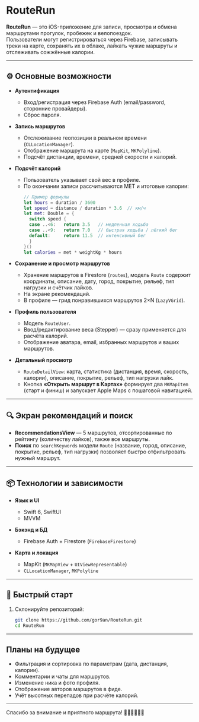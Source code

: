 # RouteRun

**RouteRun** — это iOS-приложение для записи, просмотра и обмена маршрутами прогулок, пробежек и велопоездок.  
Пользователи могут регистрироваться через Firebase, записывать треки на карте, сохранять их в облаке, лайкать чужие маршруты и отслеживать сожжённые калории.

---

## ⚙️ Основные возможности

- **Аутентификация**  
  - Вход/регистрация через Firebase Auth (email/password, сторонние провайдеры).
  - Сброс пароля.

- **Запись маршрутов**  
  - Отслеживание геопозиции в реальном времени (`CLLocationManager`).  
  - Отображение маршрута на карте (`MapKit`, `MKPolyline`).  
  - Подсчёт дистанции, времени, средней скорости и калорий.

- **Подсчёт калорий**  
  - Пользователь указывает свой вес в профиле.  
  - По окончании записи рассчитываются MET и итоговые калории:  
    ```swift
    // Пример формулы
    let hours = duration / 3600
    let speed = distance / duration * 3.6  // км/ч
    let met: Double = {
      switch speed {
      case ..<6:   return 3.5   // медленная ходьба
      case ..<9:   return 7.0   // быстрая ходьба / лёгкий бег
      default:     return 11.5  // интенсивный бег
      }
    }()
    let calories = met * weightKg * hours
    ```

- **Сохранение и просмотр маршрутов**  
  - Хранение маршрутов в Firestore (`routes`), модель `Route` содержит координаты, описание, дату, город, покрытие, рельеф, тип нагрузки и счётчик лайков.
  - На экране рекомендаций.
  - В профиле — грид понравившихся маршрутов 2×N (`LazyVGrid`).

- **Профиль пользователя**  
  - Модель `RouteUser`.  
  - Ввод/редактирование веса (Stepper) — сразу применяется для расчёта калорий.  
  - Отображение аватара, email, избранных маршрутов и ваших маршрутов.

- **Детальный просмотр**  
  - `RouteDetailView`: карта, статистика (дистанция, время, скорость, калории), описание, покрытие, рельеф, тип нагрузки лайк.  
  - Кнопка **«Открыть маршрут в Картах»** формирует два `MKMapItem` (старт и финиш) и запускает Apple Maps с пошаговой навигацией.

---

## 🔍 Экран рекомендаций и поиск

- **RecommendationsView** — 5 маршрутов, отсортированные по рейтингу (количеству лайков), также все маршруты.  
- **Поиск** по `searchKeywords` модели `Route` (название, город, описание, покрытие, рельеф, тип нагрузки) позволяет быстро отфильтровать нужный маршрут.

---

## 📦 Технологии и зависимости

- **Язык и UI**  
  - Swift 6, SwiftUI  
  - MVVM

- **Бэкэнд и БД**  
  - Firebase Auth + Firestore (`FirebaseFirestore`)  

- **Карта и локация**  
  - MapKit (`MKMapView` + `UIViewRepresentable`)  
  - `CLLocationManager`, `MKPolyline`

---

## 🚀 Быстрый старт

1. Склонируйте репозиторий:
   ```bash
   git clone https://github.com/gor9an/RouteRun.git
   cd RouteRun

---

## Планы на будущее
- Фильтрация и сортировка по параметрам (дата, дистанция, калории).
- Комментарии и чаты для маршрутов.
- Изменение ника и фото профиля.
- Отображение авторов маршрутов в фиде.
- Учёт высотных перепадов при расчёте калорий.

---

Спасибо за внимание и приятного маршрута! 🚶‍♂️🏃‍♀️🚴‍♂️
